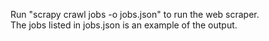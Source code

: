 Run "scrapy crawl jobs -o jobs.json" to run the web scraper.<br/>
The jobs listed in jobs.json is an example of the output.